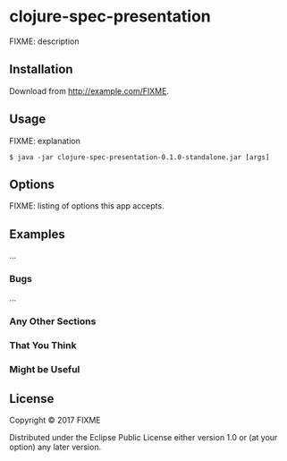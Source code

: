 # clojure-spec-presentation

FIXME: description

## Installation

Download from http://example.com/FIXME.

## Usage

FIXME: explanation

    $ java -jar clojure-spec-presentation-0.1.0-standalone.jar [args]

## Options

FIXME: listing of options this app accepts.

## Examples

...

### Bugs

...

### Any Other Sections
### That You Think
### Might be Useful

## License

Copyright © 2017 FIXME

Distributed under the Eclipse Public License either version 1.0 or (at
your option) any later version.
